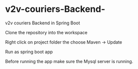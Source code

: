 # v2v-couriers-Backend-
v2v couriers Backend  in Spring Boot

Clone the repository into the workspace

Right click on project folder the choose Maven -> Update

Run as spring boot app

Before running the app make sure the Mysql server is running.
